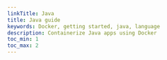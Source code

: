 ```yaml
---
linkTitle: Java
title: Java guide
keywords: Docker, getting started, java, language
description: Containerize Java apps using Docker
toc_min: 1
toc_max: 2
---
```


